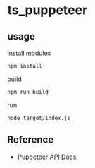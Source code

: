 # ts_puppeteer

## usage

install modules

`npm install`

build

`npm run build`

run

`node target/index.js`

## Reference
* [Puppeteer API Docs](https://github.com/puppeteer/puppeteer/blob/main/docs/api.md)
